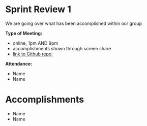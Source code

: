# Sprint Review 1
We are going over what has been accomplished within our group
  
**Type of Meeting:**
- online, 1pm AND 9pm
- accomplishments shown through screen share
- [link to Github repo:](https://github.com/cse110-sp24-group34/warmup-exercise)

**Attendance:**
- Name
- Name

# Accomplishments
- Name
- Name

